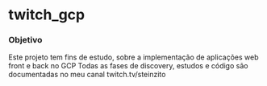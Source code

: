# twitch_gcp

### Objetivo
 Este projeto tem fins de estudo, sobre a implementação de aplicações web front e back no GCP
 Todas as fases de discovery, estudos e código são documentadas no meu canal twitch.tv/steinzito
